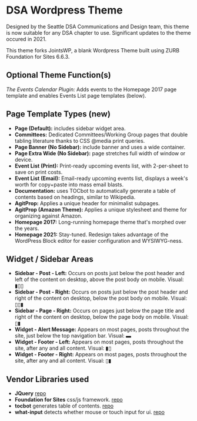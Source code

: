 # DSA Wordpress Theme

Designed by the Seattle DSA Communications and Design team, this theme is now suitable for any DSA chapter to use. Significant updates to the theme occured in 2021.

This theme forks JointsWP, a blank Wordpress Theme built using ZURB Foundation for Sites 6.6.3.

## Optional Theme Function(s)
*The Events Calendar Plugin:* Adds events to the Homepage 2017 page template and enables Events List page templates (below).

## Page Template Types (new)
* **Page (Default):** includes sidebar widget area.
* **Committees:** Dedicated Committees/Working Group pages that double tabling literature thanks to CSS @media print queries.
* **Page Banner (No Sidebar):** include banner and uses a wide container.
* **Page Extra Wide (No Sidebar):** page stretches full width of window or device.
* **Event List (Print):** Print-ready upcoming events list, with 2-per-sheet to save on print costs.
* **Event List (Email):** Email-ready upcoming events list, displays a week's worth for copy+paste into mass email blasts.
* **Documentation:** uses TOCbot to automatically generate a table of contents based on headings, similar to Wikipedia.
* **AgitProp:** Applies a unique header for minimalist subpages.
* **AgitProp (Amazon Theme):** Applies a unique stylesheet and theme for organizing against Amazon.
* **Homepage 2017:** Long-running homepage theme that's morphed over the years.
* **Homepage 2021:** Stay-tuned. Redesign takes advantage of the WordPress Block editor for easier configuration and WYSIWYG-ness.

## Widget / Sidebar Areas
* **Sidebar - Post - Left:**  Occurs on posts just below the post header and left of the content on desktop, above the post body on mobile. Visual: ▮▯▯
* **Sidebar - Post - Right:**  Occurs on posts just below the post header and right of the content on desktop, below the post body on mobile. Visual: ▯▯▮ 
* **Sidebar - Page - Right:**  Occurs on pages just below the page title and right of the content on desktop, below the page body on mobile. Visual: ▯▮
* **Widget - Alert Message:**  Appears on most pages, posts throughout the site, just below the top navigation bar. Visual: ▬
* **Widget - Footer - Left:** Appears on most pages, posts throughout the site, after any and all content. Visual: ▮▯
* **Widget - Footer - Right:** Appears on most pages, posts throughout the site, after any and all content. Visual: ▯▮


## Vendor Libraries used
* **JQuery** [repo](https://github.com/jquery/jquery)
* **Foundation for Sites** css/js framework. [repo](https://github.com/foundation/foundation-sites)
* **tocbot** generates table of contents. [repo](https://github.com/tscanlin/tocbot)
* **what-input** detects whether mouse or touch input for ui. [repo](https://github.com/ten1seven/what-input)